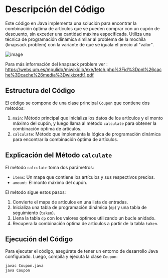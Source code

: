 # Descripción del Código

Este código en Java implementa una solución para encontrar la combinación óptima de artículos que se pueden comprar con un cupón de descuento, sin exceder una cantidad máxima especificada. Utiliza una técnica de programación dinámica similar al problema de la mochila (knapsack problem) con la variante de que se iguala el precio al "valor".

![image](https://github.com/user-attachments/assets/2ddca57c-8b32-4db1-ad32-6e01ef821f59)

Para más información del knapsack problem ver : 
https://webs.um.es/mpulido/miwiki/lib/exe/fetch.php%3Fid%3Dpnl%26cache%3Dcache%26media%3Dwiki:prdt1.pdf

## Estructura del Código

El código se compone de una clase principal `Coupon` que contiene dos métodos:

1. `main`: Método principal que inicializa los datos de los artículos y el monto máximo del cupón, y luego llama al método `calculate` para obtener la combinación óptima de artículos.
2. `calculate`: Método que implementa la lógica de programación dinámica para encontrar la combinación óptima de artículos.

## Explicación del Método `calculate`

El método `calculate` toma dos parámetros:
- `items`: Un mapa que contiene los artículos y sus respectivos precios.
- `amount`: El monto máximo del cupón.

El método sigue estos pasos:
1. Convierte el mapa de artículos en una lista de entradas.
2. Inicializa una tabla de programación dinámica (`dp`) y una tabla de seguimiento (`taken`).
3. Llena la tabla `dp` con los valores óptimos utilizando un bucle anidado.
4. Recupera la combinación óptima de artículos a partir de la tabla `taken`.

## Ejecución del Código

Para ejecutar el código, asegúrate de tener un entorno de desarrollo Java configurado. Luego, compila y ejecuta la clase `Coupon`:

```sh
javac Coupon.java
java Coupon
